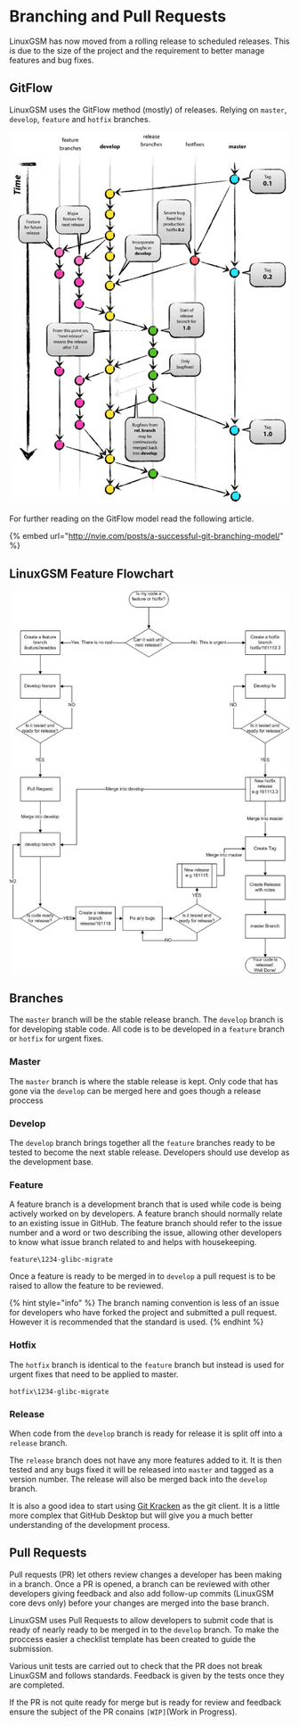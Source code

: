 # Branching and Pull Requests

LinuxGSM has now moved from a rolling release to scheduled releases. This is due to the size of the project and the requirement to better manage features and bug fixes.

## GitFlow

LinuxGSM uses the GitFlow method \(mostly\) of releases. Relying on `master`, `develop`, `feature` and `hotfix` branches.

![GitFlow branching model](.gitbook/assets/git-model-2x.png)

For further reading on the GitFlow model read the following article.

{% embed url="http://nvie.com/posts/a-successful-git-branching-model/" %}

## LinuxGSM Feature Flowchart

![](.gitbook/assets/e241csr.jpg)

## Branches

The `master` branch will be the stable release branch. The `develop` branch is for developing stable code. All code is to be developed in a `feature` branch or `hotfix` for urgent fixes. 

### Master

The `master` branch is where the stable release is kept. Only code that has gone via the `develop` can be merged here and goes though a release proccess

### Develop

The `develop` branch brings together all the `feature` branches ready to be tested to become the next stable release. Developers should use develop as the development base.

### Feature

A feature branch is a development branch that is used while code is being actively worked on by developers. A feature branch should normally relate to an existing issue in GitHub. The feature branch should refer to the issue number and a word or two describing the issue, allowing other developers to know what issue branch related to and helps with housekeeping.

```text
feature\1234-glibc-migrate
```

Once a feature is ready to be merged in to `develop` a pull request is to be raised to allow the feature to be reviewed.

{% hint style="info" %}
The branch naming convention is less of an issue for developers who have forked the project and submitted a pull request. However it is recommended that the standard is used.
{% endhint %}

### Hotfix

The `hotfix` branch is identical to the `feature` branch but instead is used for urgent fixes that need to be applied to master.

```text
hotfix\1234-glibc-migrate
```

### Release

When code from the `develop` branch is ready for release it is split off into a `release` branch. 

The `release` branch does not have any more features added to it. It is then tested and any bugs fixed it will be released into `master` and tagged as a version number. The release will also be merged back into the `develop` branch.

It is also a good idea to start using [Git Kracken](https://www.gitkraken.com/) as the git client. It is a little more complex that GitHub Desktop but will give you a much better understanding of the development process.

## Pull Requests

Pull requests \(PR\) let others review changes a developer has been making in a branch. Once a PR is opened, a branch can be reviewed with other developers giving feedback and also add follow-up commits \(LinuxGSM core devs only\) before your changes are merged into the base branch.

LinuxGSM uses Pull Requests to allow developers to submit code that is ready of nearly ready to be merged in to the `develop` branch. To make the proccess easier a checklist template has been created to guide the submission.

Various unit tests are carried out to check that the PR does not break LinuxGSM and follows standards. Feedback is given by the tests once they are completed.

If the PR is not quite ready for merge but is ready for review and feedback ensure the subject of the PR conains `[WIP]`\(Work in Progress\).

